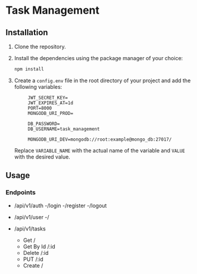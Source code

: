 # Task Management

## Installation

1. Clone the repository.
2. Install the dependencies using the package manager of your choice:
   ```bash
   npm install
   ```
3. Create a `config.env` file in the root directory of your project and add the following variables:

   ```plaintext
        JWT_SECRET_KEY=
        JWT_EXPIRES_AT=1d
        PORT=8000
        MONGODB_URI_PROD=

        DB_PASSWORD=
        DB_USERNAME=task_management

        MONGODB_URI_DEV=mongodb://root:example@mongo_db:27017/
   ```

   Replace `VARIABLE_NAME` with the actual name of the variable and `VALUE` with the desired value.

## Usage

### Endpoints

- /api/v1/auth
  -/login
  -/register
  -/logout

- /api/v1/user
  -/
- /api/v1/tasks
  - Get /
  - Get By Id /:id
  - Delete /:id
  - PUT /:id
  - Create /
